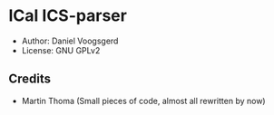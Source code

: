 # ICal ICS-parser
- Author: Daniel Voogsgerd
- License: GNU GPLv2


## Credits
- Martin Thoma (Small pieces of code, almost all rewritten by now)